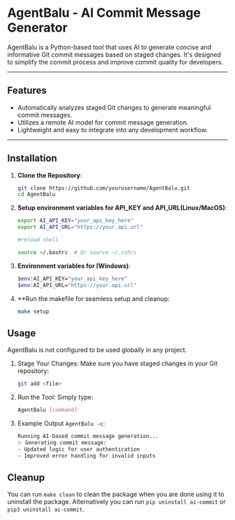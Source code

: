 # AgentBalu - AI Commit Message Generator

AgentBalu is a Python-based tool that uses AI to generate concise and informative Git commit messages based on staged changes. It's designed to simplify the commit process and improve commit quality for developers.

---

## Features

- Automatically analyzes staged Git changes to generate meaningful commit messages.
- Utilizes a remote AI model for commit message generation.
- Lightweight and easy to integrate into any development workflow.

---

## Installation

1. **Clone the Repository**:
   ```bash
   git clone https://github.com/yourusername/AgentBalu.git
   cd AgentBalu
2. **Setup environment variables for API_KEY and API_URL(Linux/MacOS)**:
   ```bash
   export AI_API_KEY="your_api_key_here"
   export AI_API_URL="https://your.api.url"

   #reload shell

   source ~/.bashrc  # Or source ~/.zshrc
3. **Environment variables for (Windows)**:
   ```bash
   $env:AI_API_KEY="your_api_key_here"
   $env:AI_API_URL="https://your.api.url"
4. **Run the makefile for seamless setup and cleanup:
   ```bash
   make setup
## Usage

AgentBalu is not configured to be used globally in any project.

1. Stage Your Changes: Make sure you have staged changes in your Git repository:

   ```bash
   git add <file>
2. Run the Tool: Simply type:

   ```bash
   AgentBalu [command]
3. Example Output `AgentBalu -c`:
   ```bash
   Running AI-based commit message generation...
   ✨ Generating commit message:
   - Updated logic for user authentication
   - Improved error handling for invalid inputs

## Cleanup

You can run `make clean` to clean the package when you are done using it to uninstall the package.
Alternatively you can run `pip uninstall ai-commit` or `pip3 uninstall ai-commit`.
